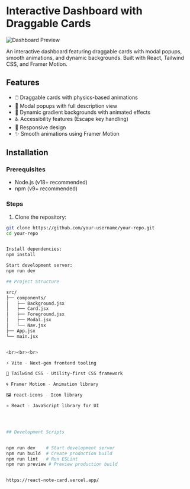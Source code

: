 # Interactive Dashboard with Draggable Cards

![Dashboard Preview](https://via.placeholder.com/800x500.png?text=Dashboard+Preview) <!-- Add your screenshot here -->

An interactive dashboard featuring draggable cards with modal popups, smooth animations, and dynamic backgrounds. Built with React, Tailwind CSS, and Framer Motion.

## Features

- 🖱️ Draggable cards with physics-based animations
- 📖 Modal popups with full description view
- 🎨 Dynamic gradient backgrounds with animated effects
- ♿ Accessibility features (Escape key handling)
- 📱 Responsive design
- ✨ Smooth animations using Framer Motion

## Installation

### Prerequisites
- Node.js (v18+ recommended)
- npm (v9+ recommended)

### Steps
1. Clone the repository:
```bash
git clone https://github.com/your-username/your-repo.git
cd your-repo


Install dependencies:
npm install

Start development server:
npm run dev

## Project Structure

src/
├── components/
│   ├── Background.jsx
│   ├── Card.jsx
│   ├── Foreground.jsx
│   ├── Modal.jsx
│   └── Nav.jsx
├── App.jsx
└── main.jsx


<br><br><br>

⚡ Vite - Next-gen frontend tooling

🎨 Tailwind CSS - Utility-first CSS framework

🌀 Framer Motion - Animation library

🖼️ react-icons - Icon library

⚛️ React - JavaScript library for UI




## Development Scripts


npm run dev    # Start development server
npm run build  # Create production build
npm run lint   # Run ESLint
npm run preview # Preview production build


https://react-note-card.vercel.app/
